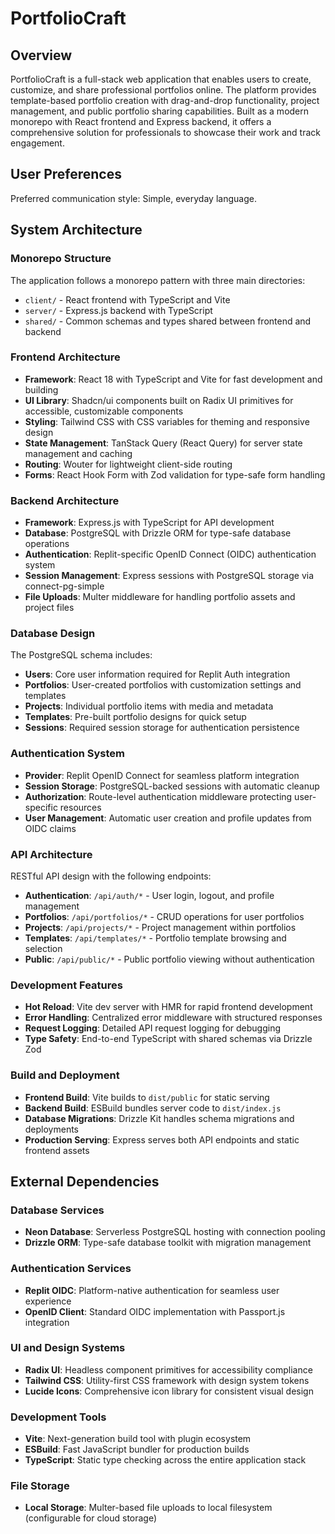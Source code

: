 # PortfolioCraft

## Overview

PortfolioCraft is a full-stack web application that enables users to create, customize, and share professional portfolios online. The platform provides template-based portfolio creation with drag-and-drop functionality, project management, and public portfolio sharing capabilities. Built as a modern monorepo with React frontend and Express backend, it offers a comprehensive solution for professionals to showcase their work and track engagement.

## User Preferences

Preferred communication style: Simple, everyday language.

## System Architecture

### Monorepo Structure
The application follows a monorepo pattern with three main directories:
- `client/` - React frontend with TypeScript and Vite
- `server/` - Express.js backend with TypeScript
- `shared/` - Common schemas and types shared between frontend and backend

### Frontend Architecture
- **Framework**: React 18 with TypeScript and Vite for fast development and building
- **UI Library**: Shadcn/ui components built on Radix UI primitives for accessible, customizable components
- **Styling**: Tailwind CSS with CSS variables for theming and responsive design
- **State Management**: TanStack Query (React Query) for server state management and caching
- **Routing**: Wouter for lightweight client-side routing
- **Forms**: React Hook Form with Zod validation for type-safe form handling

### Backend Architecture
- **Framework**: Express.js with TypeScript for API development
- **Database**: PostgreSQL with Drizzle ORM for type-safe database operations
- **Authentication**: Replit-specific OpenID Connect (OIDC) authentication system
- **Session Management**: Express sessions with PostgreSQL storage via connect-pg-simple
- **File Uploads**: Multer middleware for handling portfolio assets and project files

### Database Design
The PostgreSQL schema includes:
- **Users**: Core user information required for Replit Auth integration
- **Portfolios**: User-created portfolios with customization settings and templates
- **Projects**: Individual portfolio items with media and metadata
- **Templates**: Pre-built portfolio designs for quick setup
- **Sessions**: Required session storage for authentication persistence

### Authentication System
- **Provider**: Replit OpenID Connect for seamless platform integration
- **Session Storage**: PostgreSQL-backed sessions with automatic cleanup
- **Authorization**: Route-level authentication middleware protecting user-specific resources
- **User Management**: Automatic user creation and profile updates from OIDC claims

### API Architecture
RESTful API design with the following endpoints:
- **Authentication**: `/api/auth/*` - User login, logout, and profile management
- **Portfolios**: `/api/portfolios/*` - CRUD operations for user portfolios
- **Projects**: `/api/projects/*` - Project management within portfolios
- **Templates**: `/api/templates/*` - Portfolio template browsing and selection
- **Public**: `/api/public/*` - Public portfolio viewing without authentication

### Development Features
- **Hot Reload**: Vite dev server with HMR for rapid frontend development
- **Error Handling**: Centralized error middleware with structured responses
- **Request Logging**: Detailed API request logging for debugging
- **Type Safety**: End-to-end TypeScript with shared schemas via Drizzle Zod

### Build and Deployment
- **Frontend Build**: Vite builds to `dist/public` for static serving
- **Backend Build**: ESBuild bundles server code to `dist/index.js`
- **Database Migrations**: Drizzle Kit handles schema migrations and deployments
- **Production Serving**: Express serves both API endpoints and static frontend assets

## External Dependencies

### Database Services
- **Neon Database**: Serverless PostgreSQL hosting with connection pooling
- **Drizzle ORM**: Type-safe database toolkit with migration management

### Authentication Services
- **Replit OIDC**: Platform-native authentication for seamless user experience
- **OpenID Client**: Standard OIDC implementation with Passport.js integration

### UI and Design Systems
- **Radix UI**: Headless component primitives for accessibility compliance
- **Tailwind CSS**: Utility-first CSS framework with design system tokens
- **Lucide Icons**: Comprehensive icon library for consistent visual design

### Development Tools
- **Vite**: Next-generation build tool with plugin ecosystem
- **ESBuild**: Fast JavaScript bundler for production builds
- **TypeScript**: Static type checking across the entire application stack

### File Storage
- **Local Storage**: Multer-based file uploads to local filesystem (configurable for cloud storage)